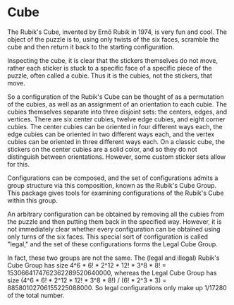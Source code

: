 # Cube

The Rubik's Cube, invented by Ernő Rubik in 1974, is very fun and cool. The object of the puzzle is to, using only twists of the six faces, scramble the cube and then return it back to the starting configuration.

Inspecting the cube, it is clear that the stickers themselves do not move, rather each sticker is stuck to a specific face of a specific piece of the puzzle, often called a cubie. Thus it is the cubies, not the stickers, that move.

So a configuration of the Rubik's Cube can be thought of as a permutation of the cubies, as well as an assignment of an orientation to each cubie. The cubies themselves separate into three disjoint sets: the centers, edges, and vertices. There are six center cubies, twelve edge cubies, and eight corner cubies. The center cubies can be oriented in four different ways each, the edge cubies can be oriented in two different ways each, and the vertex cubies can be oriented in three different ways each. On a classic cube, the stickers on the center cubies are a solid color, and so they do not distinguish between orientations. However, some custom sticker sets allow for this.

Configurations can be composed, and the set of configurations admits a group structure via this composition, known as the Rubik's Cube Group. This package gives tools for examining configurations of the Rubik's Cube within this group.

An arbitrary configuration can be obtained by removing all the cubies from the puzzle and then putting them back in the specified way. However, it is not immediately clear whether every configuration can be obtained using only turns of the six faces. This special sort of configuration is called "legal," and the set of these configurations forms the Legal Cube Group.

In fact, these two groups are not the same. The (legal and illegal) Rubik's Cube Group has size 4^6 * 6! * 2^12 * 12! * 3^8 * 8! = 1530664174762362289520640000, whereas the Legal Cube Group has size (4^6 * 6! * 2^12 * 12! * 3^8 * 8!) / (6! * 2^3 * 3) = 88580102706155225088000. So legal configurations only make up 1/17280 of the total number.